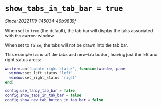 # `show_tabs_in_tab_bar = true`

*Since: 20221119-145034-49b9839f*

When set to `true` (the default), the tab bar will display the tabs associated
with the current window.

When set to `false`, the tabs will not be drawn into the tab bar.

This example turns off the tabs and new-tab button, leaving just the left and
right status areas:

```lua
wezterm.on('update-right-status', function(window, pane)
  window:set_left_status 'left'
  window:set_right_status 'right'
end)

config.use_fancy_tab_bar = false
config.show_tabs_in_tab_bar = false
config.show_new_tab_button_in_tab_bar = false
```
